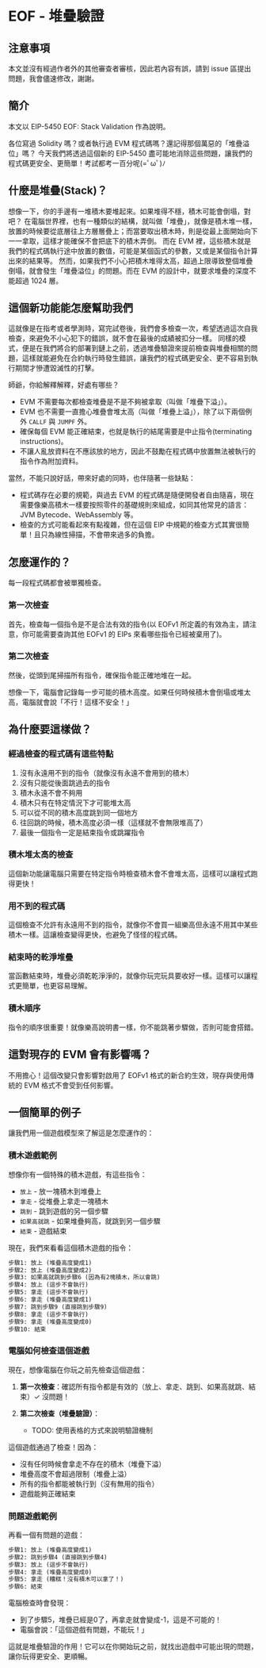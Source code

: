 # EOF - 堆疊驗證

## 注意事項

本文並沒有經過作者外的其他審查者審核，因此若內容有誤，請到 issue 區提出問題，我會儘速修改，謝謝。

## 簡介

本文以 EIP-5450 EOF: Stack Validation 作為說明。

各位寫過 Solidity 嗎？或者執行過 EVM 程式碼嗎？還記得那個萬惡的「堆疊溢位」嗎？
今天我們將透過這個新的 EIP-5450 盡可能地消除這些問題，讓我們的程式碼更安全、更簡單！考試都考一百分呢(=ﾟωﾟ)ﾉ

## 什麼是堆疊(Stack)？

想像一下，你的手邊有一堆積木要堆起來。如果堆得不穩，積木可能會倒塌，對吧？
在電腦世界裡，也有一種類似的結構，就叫做「堆疊」，就像是積木堆一樣，放置的時候要從底層往上方層層疊上；而當要取出積木時，則是從最上面開始向下一一拿取，這樣才能確保不會把底下的積木弄倒。
而在 EVM 裡，這些積木就是我們的程式碼執行途中放置的數值，可能是某個函式的參數，又或是某個指令計算出來的結果等。
然而，如果我們不小心把積木堆得太高，超過上限導致整個堆疊倒塌，就會發生「堆疊溢位」的問題。而在 EVM 的設計中，就要求堆疊的深度不能超過 1024 層。

## 這個新功能能怎麼幫助我們

這就像是在指考或者學測時，寫完試卷後，我們會多檢查一次，希望透過這次自我檢查，來避免不小心犯下的錯誤，就不會在最後的成績被扣分一樣。
同樣的模式，便是在我們將合約部署到鏈上之前，透過堆疊驗證來提前檢查與堆疊相關的問題，這樣就能避免在合約執行時發生錯誤，讓我們的程式碼更安全、更不容易到執行期間才慘遭毀滅性的打擊。

師爺，你給解釋解釋，好處有哪些？

- EVM 不需要每次都檢查堆疊是不是不夠被拿取（叫做「堆疊下溢」）。
- EVM 也不需要一直擔心堆疊會堆太高（叫做「堆疊上溢」），除了以下兩個例外 `CALLF` 與 `JUMPF` 外。
- 確保每個 EVM 能正確結束，也就是執行的結尾需要是中止指令(terminating instructions)。
- 不讓人亂放資料在不應該放的地方，因此不鼓勵在程式碼中放置無法被執行的指令作為附加資料。

當然，不能只說好話，帶來好處的同時，也伴隨著一些缺點：

- 程式碼存在必要的規範，與過去 EVM 的程式碼是隨便開發者自由隨喜，現在需要像樂高積木一樣要按照零件的基礎規則來組成，如同其他常見的語言：JVM Bytecode、WebAssembly 等。
- 檢查的方式可能看起來有點複雜，但在這個 EIP 中規範的檢查方式其實很簡單！且只為線性掃描，不會帶來過多的負擔。

## 怎麼運作的？

每一段程式碼都會被單獨檢查。

### 第一次檢查

首先，檢查每一個指令是不是合法有效的指令(以 EOFv1 所定義的有效為主，請注意，你可能需要查詢其他 EOFv1 的 EIPs 來看哪些指令已經被棄用了)。

### 第二次檢查

然後，從頭到尾掃描所有指令，確保指令能正確地堆在一起。

想像一下，電腦會記錄每一步可能的積木高度。如果任何時候積木會倒塌或堆太高，電腦就會說「不行！這樣不安全！」

## 為什麼要這樣做？

### 經過檢查的程式碼有這些特點

1. 沒有永遠用不到的指令（就像沒有永遠不會用到的積木）
2. 沒有只能從後面跳過去的指令
3. 積木永遠不會不夠用
4. 積木只有在特定情況下才可能堆太高
5. 可以從不同的積木高度跳到同一個地方
6. 往回跳的時候，積木高度必須一樣（這樣就不會無限堆高了）
7. 最後一個指令一定是結束指令或跳躍指令

### 積木堆太高的檢查

這個新功能讓電腦只需要在特定指令時檢查積木會不會堆太高，這樣可以讓程式跑得更快！

### 用不到的程式碼

這個檢查不允許有永遠用不到的指令，就像你不會買一組樂高但永遠不用其中某些積木一樣。這讓檢查變得更快，也避免了怪怪的程式碼。

### 結束時的乾淨堆疊

當函數結束時，堆疊必須乾乾淨淨的，就像你玩完玩具要收好一樣。這樣可以讓程式更簡單，也更容易理解。

### 積木順序

指令的順序很重要！就像樂高說明書一樣，你不能跳著步驟做，否則可能會搭錯。

## 這對現存的 EVM 會有影響嗎？

不用擔心！這個改變只會影響對啟用了 EOFv1 格式的新合約生效，現存與使用傳統的 EVM 格式不會受到任何影響。

## 一個簡單的例子

讓我們用一個遊戲模型來了解這是怎麼運作的：

### 積木遊戲範例

想像你有一個特殊的積木遊戲，有這些指令：

- `放上` - 放一塊積木到堆疊上
- `拿走` - 從堆疊上拿走一塊積木
- `跳到` - 跳到遊戲的另一個步驟
- `如果高就跳` - 如果堆疊夠高，就跳到另一個步驟
- `結束` - 遊戲結束

現在，我們來看看這個積木遊戲的指令：

```txt
步驟1: 放上 (堆疊高度變成1)
步驟2: 放上 (堆疊高度變成2)
步驟3: 如果高就跳到步驟6 (因為有2塊積木，所以會跳)
步驟4: 放上 (這步不會執行)
步驟5: 拿走 (這步不會執行)
步驟6: 拿走 (堆疊高度變成1)
步驟7: 跳到步驟9 (直接跳到步驟9)
步驟8: 拿走 (這步不會執行)
步驟9: 拿走 (堆疊高度變成0)
步驟10: 結束
```

### 電腦如何檢查這個遊戲

現在，想像電腦在你玩之前先檢查這個遊戲：

1. **第一次檢查**：確認所有指令都是有效的（放上、拿走、跳到、如果高就跳、結束）✓ 沒問題！

2. **第二次檢查（堆疊驗證）**：
   - TODO: 使用表格的方式來說明驗證機制

這個遊戲通過了檢查！因為：

- 沒有任何時候會拿走不存在的積木（堆疊下溢）
- 堆疊高度不會超過限制（堆疊上溢）
- 所有的指令都能被執行到（沒有無用的指令）
- 遊戲能夠正確結束

### 問題遊戲範例

再看一個有問題的遊戲：

```txt
步驟1: 放上 (堆疊高度變成1)
步驟2: 跳到步驟4 (直接跳到步驟4)
步驟3: 放上 (這步不會執行)
步驟4: 拿走 (堆疊高度變成0)
步驟5: 拿走 (糟糕！沒有積木可以拿了！)
步驟6: 結束
```

電腦檢查時會發現：

- 到了步驟5，堆疊已經是0了，再拿走就會變成-1，這是不可能的！
- 電腦會說：「這個遊戲有問題，不能玩！」

這就是堆疊驗證的作用！它可以在你開始玩之前，就找出遊戲中可能出現的問題，讓你玩得更安全、更順暢。
